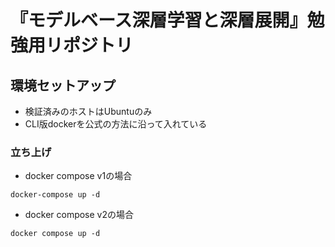 # 『モデルベース深層学習と深層展開』勉強用リポジトリ
## 環境セットアップ
- 検証済みのホストはUbuntuのみ
- CLI版dockerを公式の方法に沿って入れている
### 立ち上げ
- docker compose v1の場合
```
docker-compose up -d
```
- docker compose v2の場合
```
docker compose up -d
```
